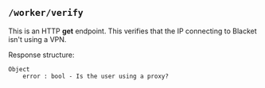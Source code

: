 ## ```/worker/verify```
This is an HTTP **get** endpoint. This verifies that the IP connecting to Blacket isn't using a VPN.

Response structure:   
```
Object
    error : bool - Is the user using a proxy?
```